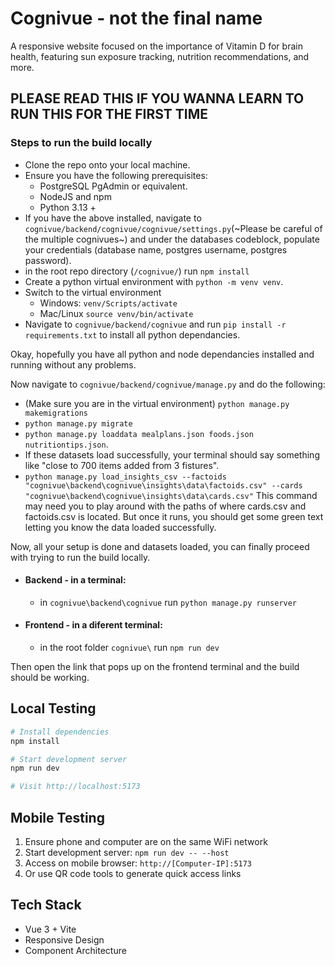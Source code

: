 # Cognivue - not the final name

A responsive website focused on the importance of Vitamin D for brain health, featuring sun exposure tracking, nutrition recommendations, and more.

## PLEASE READ THIS IF YOU WANNA LEARN TO RUN THIS FOR THE FIRST TIME
### Steps to run the build locally
- Clone the repo onto your local machine.
- Ensure you have the following prerequisites:
    - PostgreSQL PgAdmin or equivalent.
    - NodeJS and npm
    - Python 3.13 +
- If you have the above installed, navigate to `cognivue/backend/cognivue/cognivue/settings.py`(~Please be careful of the multiple cognivues~) and under the databases codeblock, populate your credentials (database name, postgres username, postgres password).
- in the root repo directory (`/cognivue/`) run `npm install`
- Create a python virtual environment with `python -m venv venv`.
- Switch to the virtual environment
    - Windows: `venv/Scripts/activate`
    - Mac/Linux `source venv/bin/activate`
- Navigate to `cognivue/backend/cognivue` and run `pip install -r requirements.txt` to install all python dependancies.

Okay, hopefully you have all python and node dependancies installed and running without any problems.

Now navigate to `cognivue/backend/cognivue/manage.py` and do the following:
- (Make sure you are in the virtual environment) `python manage.py makemigrations`
- `python manage.py migrate`
- `python manage.py loaddata mealplans.json foods.json nutritiontips.json`.
- If these datasets load successfully, your terminal should say something like "close to 700 items added from 3 fistures".
- `python manage.py load_insights_csv --factoids "cognivue\backend\cognivue\insights\data\factoids.csv" --cards "cognivue\backend\cognivue\insights\data\cards.csv"` This command may need you to play around with the paths of where cards.csv and factoids.csv is located. But once it runs, you should get some green text letting you know the data loaded successfully.

Now, all your setup is done and datasets loaded, you can finally proceed with trying to run the build locally.
- #### Backend - in a terminal:
    - in `cognivue\backend\cognivue` run `python manage.py runserver`
- #### Frontend - in a diferent terminal:
    - in the root folder `cognivue\` run `npm run dev`

Then open the link that pops up on the frontend terminal and the build should be working.


## Local Testing

```bash
# Install dependencies
npm install

# Start development server
npm run dev

# Visit http://localhost:5173
```

## Mobile Testing

1. Ensure phone and computer are on the same WiFi network
2. Start development server: `npm run dev -- --host`
3. Access on mobile browser: `http://[Computer-IP]:5173`
4. Or use QR code tools to generate quick access links

## Tech Stack

- Vue 3 + Vite
- Responsive Design
- Component Architecture

